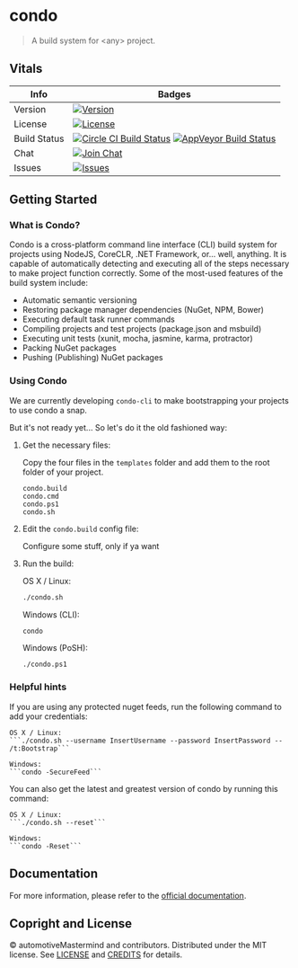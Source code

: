 # condo

> A build system for \<any\> project.

## Vitals

Info          | Badges
--------------|--------------
Version       | [![Version][release-v-image]][release-url]
License       | [![License][license-image]][license]
Build Status  | [![Circle CI Build Status][circleci-image]][circleci-url] [![AppVeyor Build Status][appveyor-image]][appveyor-url]
Chat          | [![Join Chat][gitter-image]][gitter-url]
Issues        | [![Issues][issues-image]][issues-url]

## Getting Started

### What is Condo?

Condo is a cross-platform command line interface (CLI) build system for projects using NodeJS, CoreCLR, .NET Framework,
or... well, anything. It is capable of automatically detecting and executing all of the steps necessary to make <any>
project function correctly. Some of the most-used features of the build system include:

* Automatic semantic versioning
* Restoring package manager dependencies (NuGet, NPM, Bower)
* Executing default task runner commands
* Compiling projects and test projects (package.json and msbuild)
* Executing unit tests (xunit, mocha, jasmine, karma, protractor)
* Packing NuGet packages
* Pushing (Publishing) NuGet packages

### Using Condo
We are currently developing `condo-cli` to make bootstrapping your projects to use condo a snap.

But it's not ready yet...
So let's do it the old fashioned way:

1. Get the necessary files:

    Copy the four files in the `templates` folder and add them to the root folder of your project.
    ```
    condo.build
    condo.cmd
    condo.ps1
    condo.sh
    ```

2. Edit the `condo.build` config file:

    Configure some stuff, only if ya want

3. Run the build:

	OS X / Linux:

	```bash
	./condo.sh
	```

	Windows (CLI):

	```cmd
	condo
	```

	Windows (PoSH):
	```posh
	./condo.ps1
	```

### Helpful hints

If you are using any protected nuget feeds, run the following command to add your credentials:

    OS X / Linux:
	```./condo.sh --username InsertUsername --password InsertPassword -- /t:Bootstrap```

    Windows:
    ```condo -SecureFeed```

You can also get the latest and greatest version of condo by running this command:

    OS X / Linux:
	```./condo.sh --reset```

    Windows:
    ```condo -Reset```

## Documentation

For more information, please refer to the [official documentation][docs-url].

## Copright and License

&copy; automotiveMastermind and contributors. Distributed under the MIT license. See [LICENSE][] and [CREDITS][credits] for details.

[license-image]: https://img.shields.io/badge/license-MIT-blue.svg
[license]: LICENSE
[credits]: CREDITS.md

[release-url]: //github.com/automotivemastermind/condo/releases/latest
[release-v-image]:https://img.shields.io/github/release/automotivemastermind/condo.svg?style=flat-square&label=github

[travis-url]: //travis-ci.org/automotivemastermind/condo
[travis-image]: https://img.shields.io/travis/automotivemastermind/condo.svg?label=travis

[appveyor-url]: //ci.appveyor.com/project/automotivemastermind/condo
[appveyor-image]: https://img.shields.io/appveyor/ci/automotivemastermind/condo.svg?label=appveyor

[yo-url]: //www.npmjs.com/package/generator-condo

[docs-url]: //automotivemastermind.github.io/condo

[gitter-url]: //gitter.im/automotivemastermind/condo
[gitter-image]:https://img.shields.io/badge/⊪%20gitter-join%20chat%20→-1dce73.svg

[issues-url]: //waffle.io/automotivemastermind/condo
[issues-image]: https://badge.waffle.io/automotivemastermind/condo.svg?columns=backlog,ready,in%20progress,needs%20review

[circleci-url]: //circleci.com/gh/automotiveMastermind/condo
[circleci-image]: https://img.shields.io/circleci/project/github/automotiveMastermind/condo.svg?label=circle-ci
